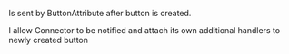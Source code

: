 Is sent by ButtonAttribute after button is created.

I allow Connector to be notified and attach its own additional handlers to newly created button